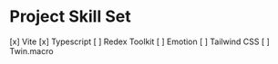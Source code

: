 # Project Skill Set
[x] Vite
[x] Typescript
[ ] Redex Toolkit
[ ] Emotion
[ ] Tailwind CSS
[ ] Twin.macro